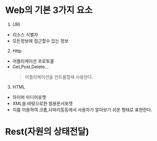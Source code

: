 # Web의 기본 3가지 요소

1. URI
  * 리소스 식별자
  * 모든정보에 접근할수 있는 정보

2. Http
  * 어플리케이션 프로토콜
  * Get,Post,Delete...
    > 어플리케이션을 컨트롤할때 사용한다.

3. HTML
  * 하이퍼 미디어포맷
  * XML을 바탕으로한 범용문서포맷
  * 이를 이용하여 크롬,사파리등등에서 사용자가 알아보기 쉬운 형태로 표현한다.

# Rest(자원의 상태전달)
